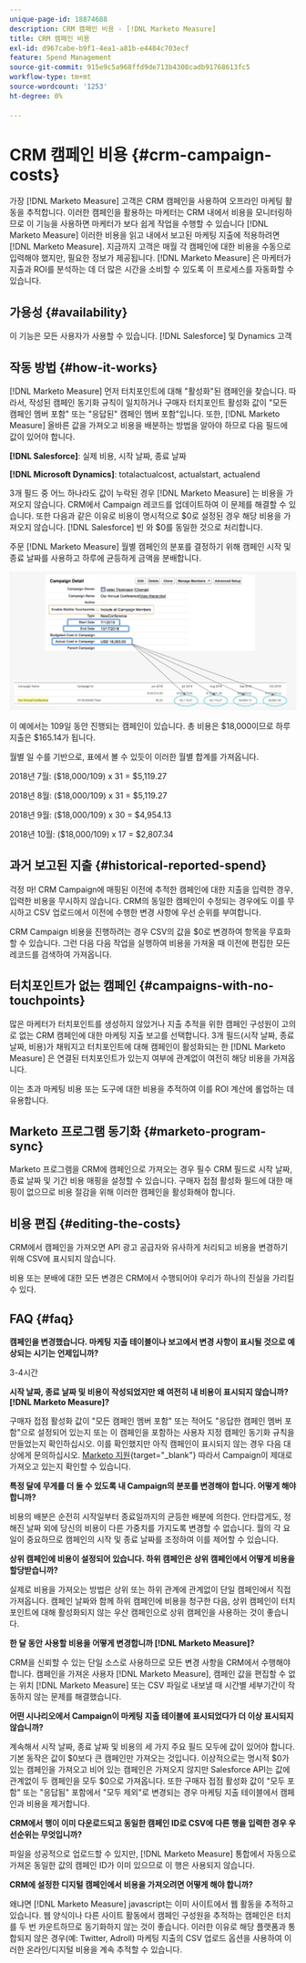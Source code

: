 ```yaml
---
unique-page-id: 18874688
description: CRM 캠페인 비용 - [!DNL Marketo Measure]
title: CRM 캠페인 비용
exl-id: d967cabe-b9f1-4ea1-a81b-e4484c703ecf
feature: Spend Management
source-git-commit: 915e9c5a968ffd9de713b4308cadb91768613fc5
workflow-type: tm+mt
source-wordcount: '1253'
ht-degree: 0%

---
```


# CRM 캠페인 비용 {#crm-campaign-costs}

가장 [!DNL Marketo Measure] 고객은 CRM 캠페인을 사용하여 오프라인 마케팅 활동을 추적합니다. 이러한 캠페인을 활용하는 마케터는 CRM 내에서 비용을 모니터링하므로 이 기능을 사용하면 마케터가 보다 쉽게 작업을 수행할 수 있습니다 [!DNL Marketo Measure] 이러한 비용을 읽고 내에서 보고된 마케팅 지출에 적용하려면 [!DNL Marketo Measure]. 지금까지 고객은 매월 각 캠페인에 대한 비용을 수동으로 입력해야 했지만, 필요한 정보가 제공됩니다. [!DNL Marketo Measure] 은 마케터가 지출과 ROI를 분석하는 데 더 많은 시간을 소비할 수 있도록 이 프로세스를 자동화할 수 있습니다.

## 가용성 {#availability}

이 기능은 모든 사용자가 사용할 수 있습니다. [!DNL Salesforce] 및 Dynamics 고객

## 작동 방법 {#how-it-works}

[!DNL Marketo Measure] 먼저 터치포인트에 대해 &quot;활성화&quot;된 캠페인을 찾습니다. 따라서, 작성된 캠페인 동기화 규칙이 일치하거나 구매자 터치포인트 활성화 값이 &quot;모든 캠페인 멤버 포함&quot; 또는 &quot;응답된&quot; 캠페인 멤버 포함&quot;입니다. 또한, [!DNL Marketo Measure] 올바른 값을 가져오고 비용을 배분하는 방법을 알아야 하므로 다음 필드에 값이 있어야 합니다.

**[!DNL Salesforce]**: 실제 비용, 시작 날짜, 종료 날짜

**[!DNL Microsoft Dynamics]**: totalactualcost, actualstart, actualend

3개 필드 중 어느 하나라도 값이 누락된 경우 [!DNL Marketo Measure] 는 비용을 가져오지 않습니다. CRM에서 Campaign 레코드를 업데이트하여 이 문제를 해결할 수 있습니다. 또한 다음과 같은 이유로 비용이 명시적으로 $0로 설정된 경우 해당 비용을 가져오지 않습니다. [!DNL Salesforce] 빈 와 $0를 동일한 것으로 처리합니다.

주문 [!DNL Marketo Measure] 월별 캠페인의 분포를 결정하기 위해 캠페인 시작 및 종료 날짜를 사용하고 하루에 균등하게 금액을 분배합니다.

![](assets/1.jpg)

이 예에서는 109일 동안 진행되는 캠페인이 있습니다. 총 비용은 $18,000이므로 하루 지출은 $165.14가 됩니다.

월별 일 수를 기반으로, 표에서 볼 수 있듯이 이러한 월별 합계를 가져옵니다.

2018년 7월: ($18,000/109) x 31 = $5,119.27

2018년 8월: ($18,000/109) x 31 = $5,119.27

2018년 9월: ($18,000/109) x 30 = $4,954.13

2018년 10월: ($18,000/109) x 17 = $2,807.34

## 과거 보고된 지출 {#historical-reported-spend}

걱정 마! CRM Campaign에 매핑된 이전에 추적한 캠페인에 대한 지출을 입력한 경우, 입력한 비용을 무시하지 않습니다. CRM의 동일한 캠페인이 수정되는 경우에도 이를 무시하고 CSV 업로드에서 이전에 수행한 변경 사항에 우선 순위를 부여합니다.

CRM Campaign 비용을 진행하려는 경우 CSV의 값을 $0로 변경하여 항목을 무효화할 수 있습니다. 그런 다음 다음 작업을 실행하여 비용을 가져올 때 이전에 편집한 모든 레코드를 검색하여 가져옵니다.

## 터치포인트가 없는 캠페인 {#campaigns-with-no-touchpoints}

많은 마케터가 터치포인트를 생성하지 않았거나 지출 추적을 위한 캠페인 구성원이 고의로 없는 CRM 캠페인에 대한 마케팅 지출 보고를 선택합니다. 3개 필드(시작 날짜, 종료 날짜, 비용)가 채워지고 터치포인트에 대해 캠페인이 활성화되는 한 [!DNL Marketo Measure] 은 연결된 터치포인트가 있는지 여부에 관계없이 여전히 해당 비용을 가져옵니다.

이는 초과 마케팅 비용 또는 도구에 대한 비용을 추적하여 이를 ROI 계산에 롤업하는 데 유용합니다.

## Marketo 프로그램 동기화 {#marketo-program-sync}

Marketo 프로그램을 CRM에 캠페인으로 가져오는 경우 필수 CRM 필드로 시작 날짜, 종료 날짜 및 기간 비용 매핑을 설정할 수 있습니다. 구매자 접점 활성화 필드에 대한 매핑이 없으므로 비용 절감을 위해 이러한 캠페인을 활성화해야 합니다.

## 비용 편집 {#editing-the-costs}

CRM에서 캠페인을 가져오면 API 광고 공급자와 유사하게 처리되고 비용을 변경하기 위해 CSV에 표시되지 않습니다.

비용 또는 분배에 대한 모든 변경은 CRM에서 수행되어야 우리가 하나의 진실을 가리킬 수 있다.

## FAQ {#faq}

**캠페인을 변경했습니다. 마케팅 지출 테이블이나 보고에서 변경 사항이 표시될 것으로 예상되는 시기는 언제입니까?**

3-4시간

**시작 날짜, 종료 날짜 및 비용이 작성되었지만 왜 여전히 내 비용이 표시되지 않습니까? [!DNL Marketo Measure]?**

구매자 접점 활성화 값이 &quot;모든 캠페인 멤버 포함&quot; 또는 적어도 &quot;응답한 캠페인 멤버 포함&quot;으로 설정되어 있는지 또는 이 캠페인을 포함하는 사용자 지정 캠페인 동기화 규칙을 만들었는지 확인하십시오. 이를 확인했지만 아직 캠페인이 표시되지 않는 경우 다음 대상에게 문의하십시오. [Marketo 지원](https://nation.marketo.com/t5/support/ct-p/Support){target="_blank"} 따라서 Campaign이 제대로 가져오고 있는지 확인할 수 있습니다.

**특정 달에 무게를 더 둘 수 있도록 내 Campaign의 분포를 변경해야 합니다. 어떻게 해야 합니까?**

비용의 배분은 순전히 시작일부터 종료일까지의 균등한 배분에 의한다. 안타깝게도, 정해진 날짜 외에 당신의 비용이 다른 가중치를 가지도록 변경할 수 없습니다. 월의 각 요일이 중요하므로 캠페인의 시작 및 종료 날짜를 조정하여 이를 제어할 수 있습니다.

**상위 캠페인에 비용이 설정되어 있습니다. 하위 캠페인은 상위 캠페인에서 어떻게 비용을 할당받습니까?**

실제로 비용을 가져오는 방법은 상위 또는 하위 관계에 관계없이 단일 캠페인에서 직접 가져옵니다. 캠페인 날짜와 함께 하위 캠페인에 비용을 청구한 다음, 상위 캠페인이 터치포인트에 대해 활성화되지 않는 우산 캠페인으로 상위 캠페인을 사용하는 것이 좋습니다.

**한 달 동안 사용할 비용을 어떻게 변경합니까 [!DNL Marketo Measure]?**

CRM을 신뢰할 수 있는 단일 소스로 사용하므로 모든 변경 사항을 CRM에서 수행해야 합니다. 캠페인을 가져온 사용자 [!DNL Marketo Measure], 캠페인 값을 편집할 수 없는 위치 [!DNL Marketo Measure] 또는 CSV 파일로 내보낼 때 시간별 세부기간이 작동하지 않는 문제를 해결했습니다.

**어떤 시나리오에서 Campaign이 마케팅 지출 테이블에 표시되었다가 더 이상 표시되지 않습니까?**

계속해서 시작 날짜, 종료 날짜 및 비용의 세 가지 주요 필드 모두에 값이 있어야 합니다. 기본 동작은 값이 $0보다 큰 캠페인만 가져오는 것입니다. 이상적으로는 명시적 $0가 있는 캠페인을 가져오고 비어 있는 캠페인은 가져오지 않지만 Salesforce API는 값에 관계없이 두 캠페인을 모두 $0으로 가져옵니다. 또한 구매자 접점 활성화 값이 &quot;모두 포함&quot; 또는 &quot;응답됨&quot; 포함에서 &quot;모두 제외&quot;로 변경되는 경우 마케팅 지출 테이블에서 캠페인과 비용을 제거합니다.

**CRM에서 행이 이미 다운로드되고 동일한 캠페인 ID로 CSV에 다른 행을 입력한 경우 우선순위는 무엇입니까?**

파일을 성공적으로 업로드할 수 있지만, [!DNL Marketo Measure] 통합에서 자동으로 가져온 동일한 값의 캠페인 ID가 이미 있으므로 이 행은 사용되지 않습니다.

**CRM에 설정한 디지털 캠페인에서 비용을 가져오려면 어떻게 해야 합니까?**

왜냐면 [!DNL Marketo Measure] javascript는 이미 사이트에서 웹 활동을 추적하고 있습니다. 웹 양식이나 다른 사이트 활동에서 캠페인 구성원을 추적하는 캠페인은 터치를 두 번 카운트하므로 동기화하지 않는 것이 좋습니다. 이러한 이유로 해당 플랫폼과 통합되지 않은 경우(예: Twitter, Adroll) 마케팅 지출의 CSV 업로드 옵션을 사용하여 이러한 온라인/디지털 비용을 계속 추적할 수 있습니다.
